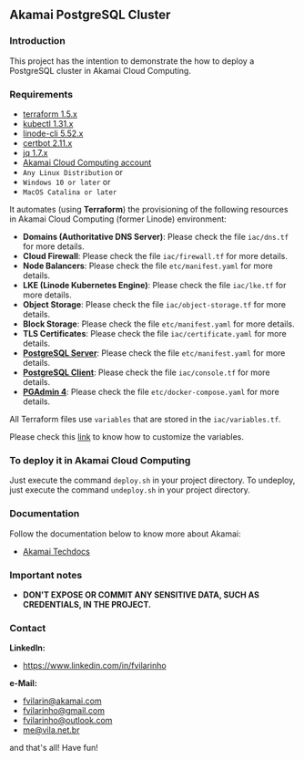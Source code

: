 ## Akamai PostgreSQL Cluster

### Introduction
This project has the intention to demonstrate the how to deploy a PostgreSQL cluster in Akamai Cloud Computing.

### Requirements
- [terraform 1.5.x](https://terraform.io)
- [kubectl 1.31.x](https://kubernetes.io/docs/reference/kubectl/kubectl)
- [linode-cli 5.52.x](https://www.linode.com/products/cli)
- [certbot 2.11.x](https://certbot.eff.org)
- [jq 1.7.x](https://jqlang.github.io/jq)
- [Akamai Cloud Computing account](https://cloud.linode.com)
- `Any Linux Distribution` or
- `Windows 10 or later` or
- `MacOS Catalina or later`

It automates (using **Terraform**) the provisioning of the following resources in Akamai Cloud Computing (former Linode) 
environment:
- **Domains (Authoritative DNS Server)**: Please check the file `iac/dns.tf` for more details.
- **Cloud Firewall**: Please check the file `iac/firewall.tf` for more details.
- **Node Balancers**: Please check the file `etc/manifest.yaml` for more details.
- **LKE (Linode Kubernetes Engine)**: Please check the file `iac/lke.tf` for more details. 
- **Object Storage**: Please check the file `iac/object-storage.tf` for more details.
- **Block Storage**: Please check the file `etc/manifest.yaml` for more details.
- **TLS Certificates**: Please check the file `iac/certificate.yaml` for more details.
- **[PostgreSQL Server](https://cloudnative-pg.io)**: Please check the file `etc/manifest.yaml` for more details.
- **[PostgreSQL Client](https://www.postgresql.org/docs/current/app-psql.html)**: Please check the file `iac/console.tf` 
for more details.
- **[PGAdmin 4](https://www.pgadmin.org/)**: Please check the file `etc/docker-compose.yaml` for more details.

All Terraform files use `variables` that are stored in the `iac/variables.tf`.

Please check this [link](https://developer.hashicorp.com/terraform/tutorials/configuration-language/variables) to know how to customize the variables.

### To deploy it in Akamai Cloud Computing

Just execute the command `deploy.sh` in your project directory. To undeploy, just execute the command `undeploy.sh` in 
your project directory.

### Documentation

Follow the documentation below to know more about Akamai:
- [Akamai Techdocs](https://techdocs.akamai.com)

### Important notes
- **DON'T EXPOSE OR COMMIT ANY SENSITIVE DATA, SUCH AS CREDENTIALS, IN THE PROJECT.**

### Contact
**LinkedIn:**
- https://www.linkedin.com/in/fvilarinho

**e-Mail:**
- fvilarin@akamai.com
- fvilarinho@gmail.com
- fvilarinho@outlook.com
- me@vila.net.br

and that's all! Have fun!